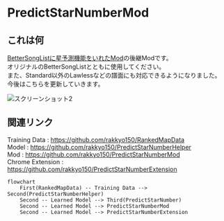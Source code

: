 # PredictStarNumberMod

## これは何
[BetterSongListに星予測機能をいれたMod](https://github.com/rakkyo150/BetterSongList-PredictStarNumber)の後継Modです。<br>
オリジナルのBetterSongListとともに使用してください。<br>
また、Standard以外のLawlessなどの譜面にも対応できるようになりました。<br>
今後はこちらを更新していきます。<br>

![スクリーンショット2](https://user-images.githubusercontent.com/86054813/149370978-b97d82a1-ac4a-4268-93e2-817752d37ee0.png)

## 関連リンク
Training Data : https://github.com/rakkyo150/RankedMapData <br>
Model : https://github.com/rakkyo150/PredictStarNumberHelper <br>
Mod : https://github.com/rakkyo150/PredictStarNumberMod <br>
Chrome Extension : https://github.com/rakkyo150/PredictStarNumberExtension <br>

```mermaid
flowchart
    First(RankedMapData) -- Training Data --> Second(PredictStarNumberHelper)
    Second -- Learned Model --> Third(PredictStarNumber)
    Second -- Learned Model --> PredictStarNumberMod
    Second -- Learned Model --> PredictStarNumberExtension
```
